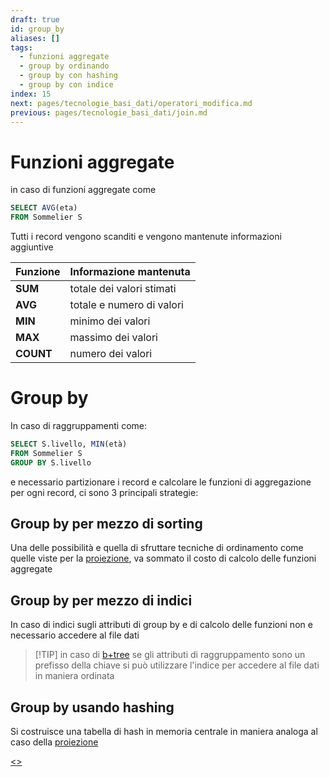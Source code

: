 ```yaml
---
draft: true
id: group_by
aliases: []
tags:
  - funzioni aggregate
  - group by ordinando
  - group by con hashing
  - group by con indice
index: 15
next: pages/tecnologie_basi_dati/operatori_modifica.md
previous: pages/tecnologie_basi_dati/join.md
---
```


# Funzioni aggregate

 in caso di funzioni aggregate come

```sql
SELECT AVG(eta)
FROM Sommelier S
```

Tutti i record vengono scanditi  e vengono mantenute informazioni aggiuntive

| **Funzione** | Informazione mantenuta    |
| ------------ | ------------------------- |
| **SUM**      | totale dei valori stimati |
| **AVG**      | totale e numero di valori |
| **MIN**      | minimo dei valori         |
| **MAX**      | massimo dei valori        |
| **COUNT**    | numero dei valori         |

# Group by

In caso di raggruppamenti come:

```sql
SELECT S.livello, MIN(età)
FROM Sommelier S
GROUP BY S.livello
```

e necessario partizionare i record e calcolare le funzioni di aggregazione per ogni record, ci sono 3 principali strategie:

## Group by per mezzo di sorting

Una delle possibilità e quella di sfruttare tecniche di ordinamento come quelle viste per la [proiezione](pages/tecnologie_basi_dati/proiezione.md#proiettare%20[ordinando](pages/tecnologie_basi_dati/sorting.md)), va sommato il costo di calcolo delle funzioni aggregate

## Group by per mezzo di indici

In caso di indici sugli attributi di group by e di calcolo delle funzioni non e necessario accedere al file dati

>[!TIP] in caso di [b+tree](pages/tecnologie_basi_dati/b+tree.md) se gli attributi di raggruppamento sono un prefisso della chiave si può utilizzare l'indice per accedere al file dati in maniera ordinata

## Group by usando hashing

Si costruisce una tabella di hash in memoria centrale in maniera analoga al caso della [proiezione](pages/tecnologie_basi_dati/proiezione.md#proiettare%20usando%20hashing)

[<](pages/tecnologie_basi_dati/join.md)[>](pages/tecnologie_basi_dati/operatori_modifica.md)
